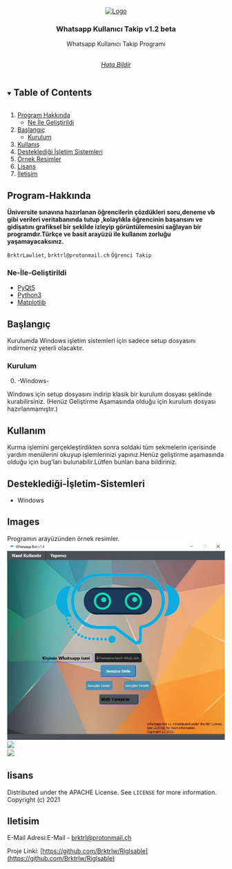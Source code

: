 



<br />
<p align="center">
  <a href="https://github.com/Brktrlw/ogrencitakip">
    <img src="Riglsable_Files/images/icon.png" alt="Logo" width="140" height="140">
  </a>

  <h3 align="center">Whatsapp Kullanıcı Takip v1.2 beta</h3>

  <p align="center">
    Whatsapp Kullanıcı Takip Programı
    <br />
    <br />
    <p align="center"><address>
      <div align="center">
    <a href="mailto:brktrl@protonmail.ch">Hata Bildir</a>
    <br>
    <!--<a href="http://www.riglsable.rf.gd/" target="_blank">Web Sitesi</a>-->
    </div>
    </address>
    </p>
  </p>
</p>



<details open="open">
  <summary><h2 style="display: inline-block">Table of Contents</h2></summary>
  <ol>
    <li>
      <a href="#Program-Hakkında">Program Hakkında</a>
      <ul>
        <li><a href="#Ne-İle-Geliştirildi">Ne İle Geliştirildi</a></li>
      </ul>
    </li>
    <li>
      <a href="#Başlangıç">Başlangıç</a>
      <ul>
        <li><a href="#Kurulum">Kurulum</a></li>
      </ul>
    </li>
    <li><a href="#Kullanım">Kullanış</a></li>
    <li><a href="#Desteklediği-İşletim-Sistemleri">Desteklediği İşletim Sistemleri</a>
    <li><a href="Images">Örnek Resimler</a>
    <li><a href="#lisans">Lisans</a></li>
    <li><a href="#Iletisim">İletişim</a></li>
  </ol>
</details>

## Program-Hakkında

**Üniversite sınavına hazırlanan öğrencilerin çözdükleri soru,deneme vb gibi verileri veritabanında tutup ,kolaylıkla öğrencinin başarısını ve gidişatını grafiksel bir şekilde izleyip görüntülemesini sağlayan bir programdır.Türkçe ve basit arayüzü ile kullanım zorluğu yaşamayacaksınız.**

`BrktrLawliet`,
`brktrl@protonmail.ch`
`Öğrenci Takip`


### Ne-İle-Geliştirildi

* [PyQt5](https://pypi.org/project/PyQt5/)
* [Python3](https://www.python.org)
* [Matplotlib](https://www.matplotlib.org)

## Başlangıç

Kurulumda Windows işletim sistemleri için sadece setup dosyasını indirmeniz yeterli olacaktır.


### Kurulum
0. -Windows-

Windows için setup dosyasını indirip klasik bir kurulum dosyası şeklinde kurabilirsiniz.
(Henüz Geliştirme Aşamasında olduğu için kurulum dosyası hazırlanmamıştır.)

## Kullanım

Kurma işlemini gerçekleştirdikten sonra soldaki tüm sekmelerin içerisinde yardım menülerini okuyup işlemlerinizi yapınız.Henüz geliştirme aşamasında olduğu için bug'ları bulunabilir.Lütfen bunları bana bildiriniz.

## Desteklediği-İşletim-Sistemleri
* Windows

## Images
Programın arayüzünden örnek resimler.
<img src="images/Capture.JPG"></img><br>
<img src="images/Capture3.JPG"></img><br>
<img src="images/Capture2.JPG"></img><br>
## lisans

Distributed under the APACHE License. See `LICENSE` for more information.<br>
Copyright (c) 2021 

## Iletisim

E-Mail Adresi:E-Mail - brktrl@protonmail.ch

Proje Linki: [https://github.com/Brktrlw/Riglsable](https://github.com/Brktrlw/Riglsable)<br>
<!--Web Site Linki: [http://www.riglsable.rf.gd/](http://www.riglsable.rf.gd/)-->





